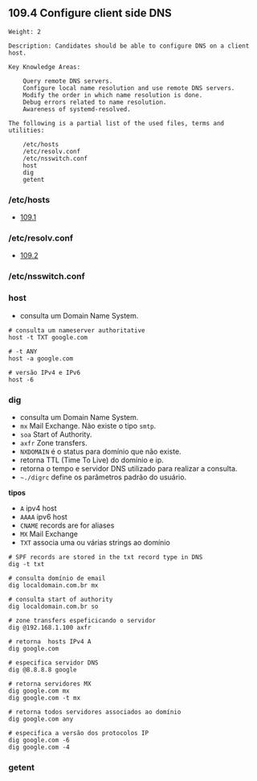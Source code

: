 ## 109.4 Configure client side DNS

```
Weight: 2

Description: Candidates should be able to configure DNS on a client host.

Key Knowledge Areas:

    Query remote DNS servers.
    Configure local name resolution and use remote DNS servers.
    Modify the order in which name resolution is done.
    Debug errors related to name resolution.
    Awareness of systemd-resolved.

The following is a partial list of the used files, terms and utilities:

    /etc/hosts
    /etc/resolv.conf
    /etc/nsswitch.conf
    host
    dig
    getent

```

### /etc/hosts

* [109.1](109.1.md)

### /etc/resolv.conf

* [109.2](109.2.md)

### /etc/nsswitch.conf

### host

* consulta um Domain Name System.

```shell
# consulta um nameserver authoritative
host -t TXT google.com

# -t ANY
host -a google.com

# versão IPv4 e IPv6
host -6
```

### dig

* consulta um Domain Name System.
* `mx` Mail Exchange. Não existe o tipo `smtp`.
* `soa` Start of Authority.
* `axfr` Zone transfers.
* `NXDOMAIN` é o status para domínio que não existe.
* retorna TTL (Time To Live) do domínio e ip.
* retorna o tempo e servidor DNS utilizado para realizar a consulta.
* `~./digrc` define os parâmetros padrão do usuário.

**tipos**
* `A` ipv4 host
* `AAAA` ipv6 host
* `CNAME` records are for aliases
* `MX` Mail Exchange
* `TXT` associa uma ou várias strings ao domínio


```shell
# SPF records are stored in the txt record type in DNS
dig -t txt

# consulta domínio de email
dig localdomain.com.br mx

# consulta start of authority
dig localdomain.com.br so

# zone transfers espeficicando o servidor
dig @192.168.1.100 axfr

# retorna  hosts IPv4 A
dig google.com

# especifica servidor DNS
dig @8.8.8.8 google

# retorna servidores MX
dig google.com mx
dig google.com -t mx

# retorna todos servidores associados ao domínio
dig google.com any

# especifica a versão dos protocolos IP
dig google.com -6
dig google.com -4
```

### getent
